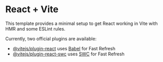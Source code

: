 # React + Vite

This template provides a minimal setup to get React working in Vite with HMR and some ESLint rules.
                
Currently, two official plugins are available:                                     
    
- [@vitejs/plugin-react](https://github.com/vitejs/vite-plugin-react/blob/main/packages/plugin-react/README.md) uses [Babel](https://babeljs.io/) for Fast Refresh
- [@vitejs/plugin-react-swc](https://github.com/vitejs/vite-plugin-react-swc) uses [SWC](https://swc.rs/) for Fast Refresh
